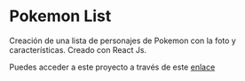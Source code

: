 # Pokemon List

Creación de una lista de personajes de Pokemon con la foto y características. Creado con React Js.

Puedes acceder a este proyecto a través de este [enlace](https://nadiamurias.github.io/pokemon-list/)

